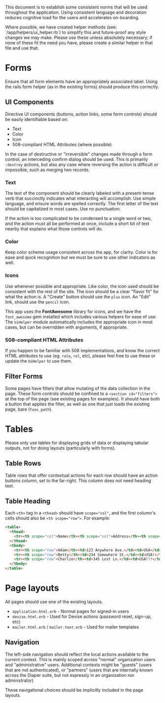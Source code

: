 This document is to establish some consistent norms that will be used throughout the application. Using consistent language and decoration reduces cognitive load for the users and accelerates on-boarding.

<aside class="notice">
Where possible, we have created helper methods (see: `/app/helpers/ui_helper.rb`) to simplify this and future-proof any style changes we may make. Please use these unless absolutely necessary; if none of these fit the need you have, please create a similar helper in that file and use that.
</aside>

# Forms
Ensure that all form elements have an appropriately associated label. Using the rails form helper (as in the existing forms) should produce this correctly.

## UI Components
Directive UI components (buttons, action links, some form controls) should be easily identifiable based on:

 * Text
 * Color
 * Icon
 * 508-compliant HTML Attributes (where possible)

In the case of destructive or "irreversible" changes made through a form control, an interceding confirm dialog should be used. This is primarily `:destroy` actions, but also any case where reversing the action is difficult or impossible, such as merging two records.

### Text
The text of the component should be clearly labeled with a present-tense verb that succinctly indicates what interacting will accomplish. Use simple language, and ensure words are spelled correctly. The first letter of the text should be capitalized in most cases. Use no punctuation.

If the action is too complicated to be condensed to a single word or two, and the action must all be performed at once, include a short bit of text nearby that explains what those controls will do.

### Color
Keep color scheme usage consistent across the app, for clarity. Color is for ease and quick recognition but we must be sure to use other indicators as well.

### Icons
Use whenever possible and appropriate. Like color, the icon used should be consistent with the rest of the site. The icon should be a clear "flavor fit" for what the action is. A "Create" button should use the `plus` icon. An "Edit" link, should use the `pencil` icon.

This app uses the **FontAwesome** library for icons, and we have the `font_awesome` gem installed which includes various helpers for ease of use. The `UiHelper` module automatically includes the appropriate icon in most cases, but can be overridden with arguments, if appropriate.

### 508-compliant HTML Attributes
If you happen to be familiar with 508 implementations, and know the correct HTML attributes to use (eg. `role`, `rel`, etc), please feel free to use these or update the `UiHelper` to use them.

## Filter Forms
Some pages have filters that allow mutating of the data collection in the page. These form controls should be confined to a `<section id="filters">` at the top of the page (see existing pages for examples). It should have both a button that applies the filter, as well as one that just loads the existing page, bare (`foos_path`).

# Tables
Please only use tables for displaying grids of data or displaying tabular outputs, not for doing layouts (particularly with forms).

## Table Rows
Table rows that offer contextual actions for each row should have an action buttons column, set to the far-right. This column does not need heading text.

## Table Heading
Each `<th>` tag in a `<thead>` should have `scope="col"`, and the first column's cells should also be `<th scope="row">`. For example:

```html
<table>
  <thead>
    <tr><th scope="col">Name</th><th scope="col">Address</th><th scope="col">Country</th></tr>
  </thead>
  <tbody>
    <tr><th scope="row">Adam</th><td>123 Anywhere Ave.</td><td>USA</td></tr>
    <tr><th scope="row">Betty</th><td>234 Somewhere St.</td><td>USA!</td></tr>
    <tr><th scope="row">Charlie</th><td>345 Lost Ln.</td><td>USA!!!</td></tr>
  </tbody>
</table>
```

# Page layouts
All pages should use one of the existing layouts.

 * `application.html.erb` - Normal pages for signed-in users
 * `devise.html.erb` - Used for Devise actions (password reset, sign-up, etc)
 * `mailer.html.erb` / `mailer.text.erb` - Used for mailer templates

## Navigation
The left-side navigation should reflect the local actions available to the current context. This is mainly scoped across "normal" organization users and "administrative" users. Additional contexts might be "guests" (users that are not authenticated), or "partners" (users that are internally known across the Diaper suite, but not expressly in an organization nor administrator)

These navigational choices should be implicitly included in the page layouts.
